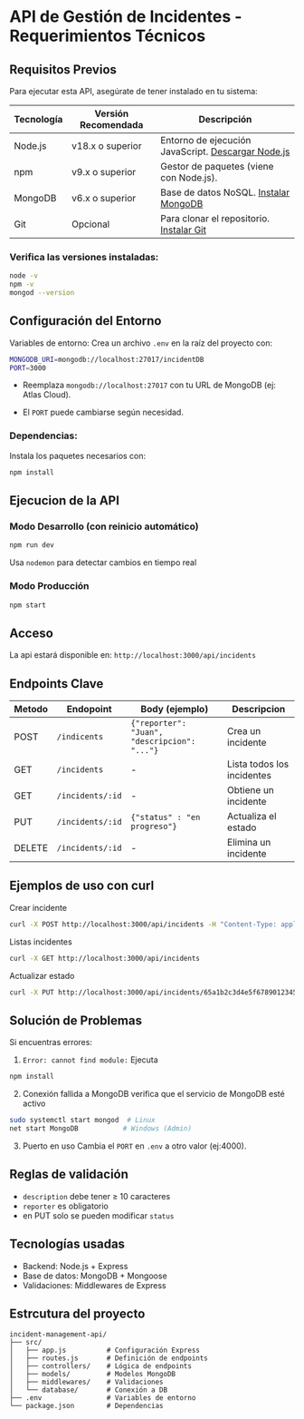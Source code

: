 #  API de Gestión de Incidentes - Requerimientos Técnicos

## Requisitos Previos

Para ejecutar esta API, asegúrate de tener instalado en tu sistema:

| Tecnología    | Versión Recomendada | Descripción                                                                 |
|---------------|---------------------|-----------------------------------------------------------------------------|
| Node.js       | v18.x o superior    | Entorno de ejecución JavaScript. [Descargar Node.js](https://nodejs.org/)   |
| npm           | v9.x o superior     | Gestor de paquetes (viene con Node.js).                                     |
| MongoDB       | v6.x o superior     | Base de datos NoSQL. [Instalar MongoDB](https://www.mongodb.com/try/download) |
| Git           | Opcional            | Para clonar el repositorio. [Instalar Git](https://git-scm.com/downloads)   |

###  Verifica las versiones instaladas:
```bash
node -v
npm -v
mongod --version
```

##  Configuración del Entorno
Variables de entorno:
Crea un archivo `.env` en la raíz del proyecto con:

```bash 
MONGODB_URI=mongodb://localhost:27017/incidentDB
PORT=3000
```

- Reemplaza `mongodb://localhost:27017` con tu URL de MongoDB (ej: Atlas Cloud).

- El `PORT` puede cambiarse según necesidad.

### Dependencias:
Instala los paquetes necesarios con:
``` bash
npm install
```
## Ejecucion de la API
### Modo Desarrollo (con reinicio automático)
``` bash
npm run dev
```
Usa `nodemon` para detectar cambios en tiempo real

### Modo Producción
``` bash
npm start
```

## Acceso
La api estará disponible en:
`http://localhost:3000/api/incidents`


## Endpoints Clave
| Metodo | Endopoint        | Body (ejemplo)                               | Descripcion                |
|--------|------------------|----------------------------------------------|----------------------------|
| POST   | `/indicents`     | `{"reporter": "Juan", "descripcion": "..."}` | Crea un incidente          |
| GET    | `/incidents`     | -                                            | Lista todos los incidentes |
| GET    | `/incidents/:id` | -                                            | Obtiene un incidente       |
| PUT    | `/incidents/:id` | `{"status" : "en progreso"}`                 | Actualiza el estado        |
| DELETE | `/incidents/:id` | -                                            | Elimina un incidente       |

## Ejemplos de uso con curl
Crear incidente
```bash
curl -X POST http://localhost:3000/api/incidents -H "Content-Type: application/json" -d "{\"reporter\":\"Maria Garcia\",\"description\":\"El servidor no responde\",\"status\":\"pendiente\"}"
```

Listas incidentes
``` bash
curl -X GET http://localhost:3000/api/incidents
```

Actualizar estado
```bash
curl -X PUT http://localhost:3000/api/incidents/65a1b2c3d4e5f67890123456 -H "Content-Type: application/json" -d "{\"status\":\"en proceso\"}"
```



## Solución de Problemas
Si encuentras errores:

1. `Error: cannot find module:`
Ejecuta
```bash
npm install
```

2. Conexión fallida a MongoDB
verifica que el servicio de MongoDB esté activo
```bash
sudo systemctl start mongod  # Linux
net start MongoDB           # Windows (Admin)
```

3. Puerto en uso
Cambia el `PORT` en `.env` a otro valor (ej:4000).

## Reglas de validación
- `description` debe tener ≥ 10 caracteres
- `reporter` es obligatorio
- en PUT solo se pueden modificar `status`

## Tecnologías usadas
- Backend: Node.js + Express
- Base de datos: MongoDB + Mongoose
- Validaciones: Middlewares de Express

## Estrcutura del proyecto
```
incident-management-api/
├── src/
│   ├── app.js          # Configuración Express
│   ├── routes.js       # Definición de endpoints
│   ├── controllers/    # Lógica de endpoints
│   ├── models/         # Modelos MongoDB
│   ├── middlewares/    # Validaciones
│   └── database/       # Conexión a DB
├── .env                # Variables de entorno
└── package.json        # Dependencias
```
